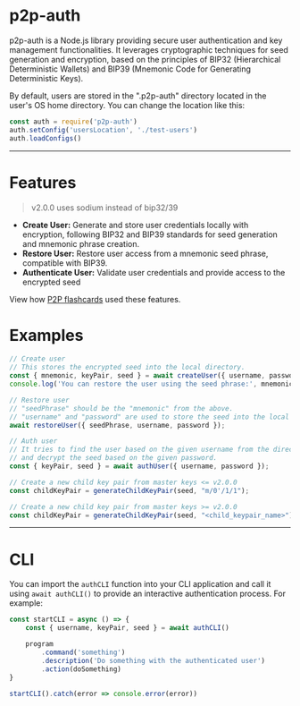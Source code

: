 # p2p-auth
p2p-auth is a Node.js library providing secure user authentication and key management functionalities. It leverages cryptographic techniques for seed generation and encryption, based on the principles of BIP32 (Hierarchical Deterministic Wallets) and BIP39 (Mnemonic Code for Generating Deterministic Keys).

By default, users are stored in the ".p2p-auth" directory located in the user's OS home directory. You can change the location like this:
```javascript
const auth = require('p2p-auth')
auth.setConfig('usersLocation', './test-users')
auth.loadConfigs()
````

----

# Features
> v2.0.0 uses sodium instead of bip32/39
- **Create User:** Generate and store user credentials locally with encryption, following BIP32 and BIP39 standards for seed generation and mnemonic phrase creation.
- **Restore User:** Restore user access from a mnemonic seed phrase, compatible with BIP39.
- **Authenticate User:** Validate user credentials and provide access to the encrypted seed

View how [P2P flashcards](https://github.com/MKPLKN/p2p-flashcards) used these features.

# Examples 
```javascript
// Create user
// This stores the encrypted seed into the local directory.
const { mnemonic, keyPair, seed } = await createUser({ username, password });
console.log('You can restore the user using the seed phrase:', mnemonic);

// Restore user
// "seedPhrase" should be the "mnemonic" from the above.
// "username" and "password" are used to store the seed into the local directory similarly to when you "createUser".
await restoreUser({ seedPhrase, username, password });

// Auth user
// It tries to find the user based on the given username from the directory
// and decrypt the seed based on the given password.
const { keyPair, seed } = await authUser({ username, password });

// Create a new child key pair from master keys <= v2.0.0
const childKeyPair = generateChildKeyPair(seed, "m/0'/1/1");

// Create a new child key pair from master keys >= v2.0.0
const childKeyPair = generateChildKeyPair(seed, "<child_keypair_name>");
```


------


# CLI
You can import the `authCLI` function into your CLI application and call it using `await authCLI()` to provide an interactive authentication process. For example:
```javascript
const startCLI = async () => {
    const { username, keyPair, seed } = await authCLI()

    program
        .command('something')
        .description('Do something with the authenticated user')
        .action(doSomething)
}

startCLI().catch(error => console.error(error))
```
